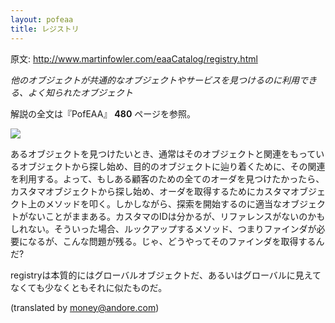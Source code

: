 ```yaml
---
layout: pofeaa
title: レジストリ
---
```


原文: http://www.martinfowler.com/eaaCatalog/registry.html

*他のオブジェクトが共通的なオブジェクトやサービスを見つけるのに利用できる、よく知られたオブジェクト*

解説の全文は『PofEAA』 **480** ページを参照。

![](http://www.martinfowler.com/eaaCatalog/registrySketch.gif)

あるオブジェクトを見つけたいとき、通常はそのオブジェクトと関連をもっているオブジェクトから探し始め、目的のオブジェクトに辿り着くために、その関連を利用する。よって、もしある顧客のための全てのオーダを見つけたかったら、カスタマオブジェクトから探し始め、オーダを取得するためにカスタマオブジェクト上のメソッドを叩く。しかしながら、探索を開始するのに適当なオブジェクトがないことがままある。カスタマのIDは分かるが、リファレンスがないのかもしれない。そういった場合、ルックアップするメソッド、つまりファインダが必要になるが、こんな問題が残る。じゃ、どうやってそのファインダを取得するんだ?

registryは本質的にはグローバルオブジェクトだ、あるいはグローバルに見えてなくても少なくともそれに似たものだ。

(translated by money@andore.com)
